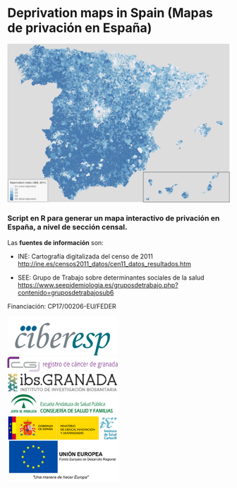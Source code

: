 # Deprivation maps in Spain (Mapas de privación en España)

![](img/mapa_edi.png)

### Script en R para generar un mapa interactivo de privación en España, a nivel de sección censal.

Las **fuentes de información** son:

- INE: Cartografía digitalizada del censo de 2011 http://ine.es/censos2011_datos/cen11_datos_resultados.htm

- SEE: Grupo de Trabajo sobre determinantes sociales de la salud https://www.seepidemiologia.es/gruposdetrabajo.php?contenido=gruposdetrabajosub6

Financiación: CP17/00206-EU/FEDER

<img src="img/logo_ciber.png" alt="CIBER" style="width: 250px; text-align:center"/>

<br>

<img src="img/logo_RCG.png" alt="CIBER" style="width: 250px; text-align:center"/>

<br>

<img src="img/logo_ibs.jpg" alt="CIBER" style="width: 250px; text-align:center"/>

<br>

<img src="img/logo_easp.png" alt="CIBER" style="width: 250px; text-align:center"/>

<br>

<img src="img/logo_feder.png" alt="CIBER" style="width: 250px; text-align:center"/>
